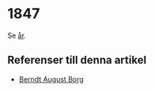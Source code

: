 # 1847

Se [år](år).

## Referenser till denna artikel

* [Berndt August Borg](berndt%20august%20borg)
